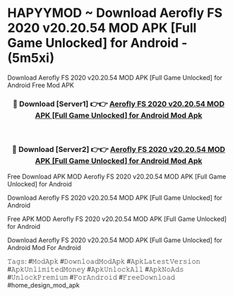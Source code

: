 # HAPYYMOD ~ Download Aerofly FS 2020 v20.20.54 MOD APK [Full Game Unlocked] for Android - (5m5xi)
Download Aerofly FS 2020 v20.20.54 MOD APK [Full Game Unlocked] for Android Free Mod APK

<div align="center">
<h3>🔴 Download [Server1] 👉👉 <a href="https://apk-comot.site?title=Aerofly_FS_2020_v20.20.54_MOD_APK_[Full_Game_Unlocked]_for_Android">Aerofly FS 2020 v20.20.54 MOD APK [Full Game Unlocked] for Android Mod Apk</a></h3><br>

<h3>🔴 Download [Server2] 👉👉 <a href="https://apk-comot.site?title=Aerofly_FS_2020_v20.20.54_MOD_APK_[Full_Game_Unlocked]_for_Android">Aerofly FS 2020 v20.20.54 MOD APK [Full Game Unlocked] for Android Mod Apk</a></h3>
</div>


Free Download APK MOD Aerofly FS 2020 v20.20.54 MOD APK [Full Game Unlocked] for Android

Download Aerofly FS 2020 v20.20.54 MOD APK [Full Game Unlocked] for Android 

Free APK MOD Aerofly FS 2020 v20.20.54 MOD APK [Full Game Unlocked] for Android 

Download Aerofly FS 2020 v20.20.54 MOD APK [Full Game Unlocked] for Android Mod For Android

𝚃𝚊𝚐𝚜: #𝙼𝚘𝚍𝙰𝚙𝚔 #𝙳𝚘𝚠𝚗𝚕𝚘𝚊𝚍𝙼𝚘𝚍𝙰𝚙𝚔 #𝙰𝚙𝚔𝙻𝚊𝚝𝚎𝚜𝚝𝚅𝚎𝚛𝚜𝚒𝚘𝚗 #𝙰𝚙𝚔𝚄𝚗𝚕𝚒𝚖𝚒𝚝𝚎𝚍𝙼𝚘𝚗𝚎𝚢 #𝙰𝚙𝚔𝚄𝚗𝚕𝚘𝚌𝚔𝙰𝚕𝚕 #𝙰𝚙𝚔𝙽𝚘𝙰𝚍𝚜 #𝚄𝚗𝚕𝚘𝚌𝚔𝙿𝚛𝚎𝚖𝚒𝚞𝚖 #𝙵𝚘𝚛𝙰𝚗𝚍𝚛𝚘𝚒𝚍 #𝙵𝚛𝚎𝚎𝙳𝚘𝚠𝚗𝚕𝚘𝚊𝚍 #home_design_mod_apk